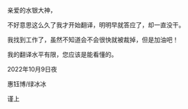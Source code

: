 
亲爱的水银大神，

不好意思这么久了我才开始翻译，明明早就答应了，却一直没干。

我找到工作了，虽然不知道会不会很快就被裁掉，但是加油吧！

我的翻译水平有限，您应该是能看懂的。

2022年10月9日夜

惠钰博/绿冰冰

谨上
